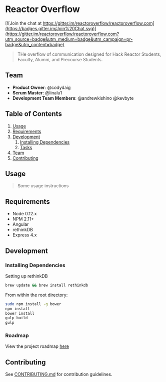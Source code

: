 # Reactor Overflow

[![Join the chat at https://gitter.im/reactoroverflow/reactoroverflow.com](https://badges.gitter.im/Join%20Chat.svg)](https://gitter.im/reactoroverflow/reactoroverflow.com?utm_source=badge&utm_medium=badge&utm_campaign=pr-badge&utm_content=badge)

> THe overflow of communication designed for Hack Reactor Students, Faculty, Alumni, and Precourse Students.

## Team

  - __Product Owner__: @codydaig
  - __Scrum Master__: @linalu1
  - __Development Team Members__: @andrewkishino @kevbyte

## Table of Contents

1. [Usage](#Usage)
1. [Requirements](#requirements)
1. [Development](#development)
    1. [Installing Dependencies](#installing-dependencies)
    1. [Tasks](#tasks)
1. [Team](#team)
1. [Contributing](#contributing)

## Usage

> Some usage instructions

## Requirements

- Node 0.12.x
- NPM 2.11+
- Angular
- rethinkDB
- Express 4.x

## Development

### Installing Dependencies

Setting up rethinkDB

```sh
brew update && brew install rethinkdb
```

From within the root directory:

```sh
sudo npm install -g bower
npm install
bower install
gulp build
gulp
```

### Roadmap

View the project roadmap [here](LINK_TO_PROJECT_ISSUES)


## Contributing

See [CONTRIBUTING.md](CONTRIBUTING.md) for contribution guidelines.